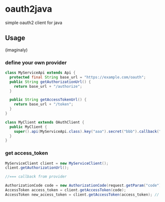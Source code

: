 # oauth2java

simple oauth2 client for java

## Usage

(imaginaly)

### define your own provider

```java
class MyServiceApi extends Api {
  protected final String base_url = "https://example.com/oauth";
  public String getAuthorizationUrl() {
    return base_url + "/authorize";
  }

  public String getAccessTokenUrl() {
    return base_url + "/token";
  }
}

class MyClient extends OAuthClient {
  public MyClient {
    super().api(MyServiceApi.class).key("aaa").secret("bbb").callback("http://localhost/callback");
  }
}
```

### get access_token

```java
MyServiceClient client = new MyServiceClient();
client.getAuthorizationUrl();

//=== callback from provider

AuthorizationCode code = new AuthorizationCode(request.getParam("code"));
AccessToken access_token = client.getAccessToken(code);
AccessToken new_access_token = client.getAccessToken(access_token); // refresh

```
